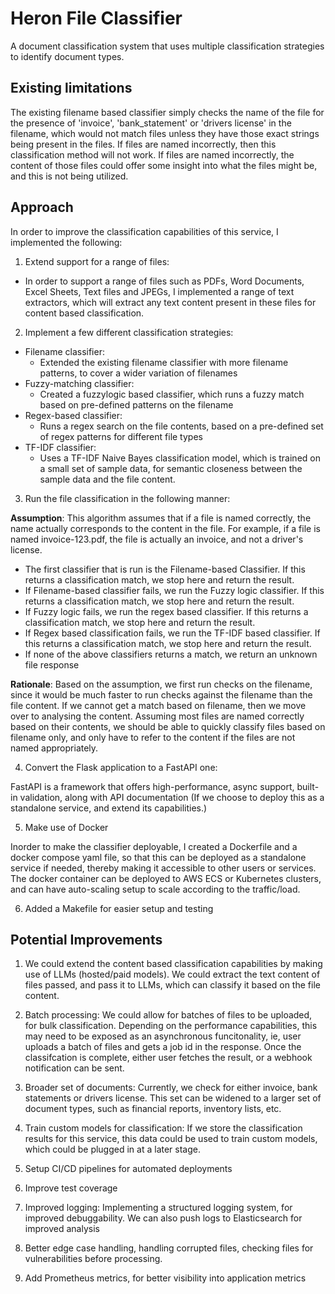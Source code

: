 # Heron File Classifier

A document classification system that uses multiple classification strategies to identify document types.

## Existing limitations

The existing filename based classifier simply checks the name of the file for the presence of 'invoice',
'bank_statement' or 'drivers license' in the filename, which would not match files unless they have those exact strings being present in the files. If files are named incorrectly, then this classification method will not work. If files are named incorrectly, the content of those files could offer some insight into what the files might be, and this is not being utilized.

## Approach

In order to improve the classification capabilities of this service, I implemented the following:

1. Extend support for a range of files:
  - In order to support a range of files such as PDFs, Word Documents, Excel Sheets, Text files and JPEGs, I implemented a range of text extractors, which will extract any text content present in these files for content based classification. 

2. Implement a few different classification strategies:
  - Filename classifier:
    - Extended the existing filename classifier with more filename patterns, to cover a wider
      variation of filenames
  - Fuzzy-matching classifier:
    - Created a fuzzylogic based classifier, which runs a fuzzy match based on pre-defined patterns
      on the filename
  - Regex-based classifier:
    - Runs a regex search on the file contents, based on a pre-defined set of regex patterns for
      different file types
  - TF-IDF classifier:
    - Uses a TF-IDF Naive Bayes classification model, which is trained on a small set of sample 
      data, for semantic closeness between the sample data and the file content.

3. Run the file classification in the following manner:

**Assumption**: This algorithm assumes that if a file is named correctly, the name actually corresponds to
the content in the file. For example, if a file is named invoice-123.pdf, the file is actually an invoice, and not a driver's license.
  - The first classifier that is run is the Filename-based Classifier. If this returns a classification
    match, we stop here and return the result. 
  - If Filename-based classifier fails, we run the Fuzzy logic classifier. If this returns a  classification match, we stop here and return the result.
  - If Fuzzy logic fails, we run the regex based classifier. If this returns a classification match, we stop here and return the result.
  - If Regex based classification fails, we run the TF-IDF based classifier. If this returns a classification match, we stop here and return the result.
  - If none of the above classifiers returns a match, we return an unknown file response

**Rationale**: Based on the assumption, we first run checks on the filename, since it would be much faster to run checks against the filename than the file content. If we cannot get a match based on filename, then we move over to analysing the content. Assuming most files are named correctly based on their contents, we should be able to quickly classify files based on filename only, and only have to refer to the content if the files are not named appropriately.


4. Convert the Flask application to a FastAPI one:

FastAPI is a framework that offers high-performance, async support, built-in validation, along with API documentation (If we choose to deploy this as a standalone service, and extend its capabilities.)

5. Make use of Docker

Inorder to make the classifier deployable, I created a Dockerfile and a docker compose yaml file, so that
this can be deployed as a standalone service if needed, thereby making it accessible to other users or services. The docker container can be deployed to AWS ECS or Kubernetes clusters, and can have auto-scaling setup to scale according to the traffic/load.

6. Added a Makefile for easier setup and testing


## Potential Improvements

1. We could extend the content based classification capabilities by making use of LLMs (hosted/paid models). We could extract the text content of files passed, and pass it to LLMs, which can classify it based on the file content.

2. Batch processing: We could allow for batches of files to be uploaded, for bulk classification. Depending on the performance capabilities, this may need to be exposed as an asynchronous funcitonality, ie, user uploads a batch of files and gets a job id in the response. Once the classifcation is complete, either user fetches the result, or a webhook notification can be sent.

3. Broader set of documents: Currently, we check for either invoice, bank statements or drivers license. This set can be widened to a larger set of document types, such as financial reports, inventory lists, etc.

4. Train custom models for classification: If we store the classification results for this service, this data could be used to train custom models, which could be plugged in at a later stage.

5. Setup CI/CD pipelines for automated deployments

6. Improve test coverage

7. Improved logging: Implementing a structured logging system, for improved debuggability. We can also push logs to Elasticsearch for improved analysis

8. Better edge case handling, handling corrupted files, checking files for vulnerabilities before processing.

9. Add Prometheus metrics, for better visibility into application metrics

